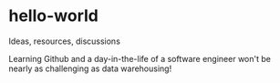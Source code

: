 # hello-world
Ideas, resources, discussions

Learning Github and a day-in-the-life of a software engineer won't be nearly as challenging as data warehousing!
